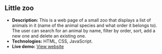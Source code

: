 ## Little zoo  
- **Description:** This is a web page of a small zoo that displays a list of animals in it (name of the animal species and what order it belongs to). The user can search for an animal by name, filter by order, sort, add a new one and delete an existing one.  
- **Technologies:** HTML, CSS, JavaScript.  
- **Live demo:** [View website](https://pikku-elaintarha.web.app/)  
